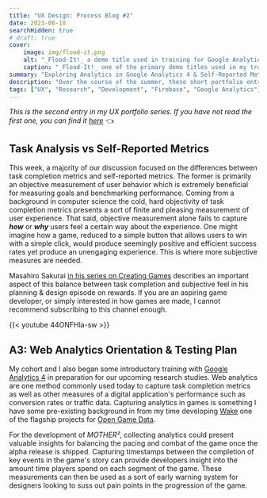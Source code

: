 ```yaml
---
title: "UX Design: Process Blog #2"
date: 2023-06-18
searchHidden: true
# draft: true
cover:
    image: img/flood-it.png
    alt: "_Flood-It!_ a demo title used in training for Google Analytics 4"
    caption: "_Flood-It!_ one of the primary demo titles used in my training with Google Analytics 4"
summary: "Exploring Analytics in Google Analytics 4 & Self-Reported Metrics"
description: "Over the course of the summer, these short portfolio entries describe my research process for my user experience research capstone."
tags: ["UX", "Research", "Development", "Firebase", "Google Analytics"]
---
```


_This is the second entry in my UX portfolio series. If you have not read the first one, you can find it [here](../ux-p1/)_ 👈️

## Task Analysis vs Self-Reported Metrics

This week, a majority of our discussion focused on the differences between task completion metrics and self-reported metrics. The former is primarily an objective measurement of user behavior which is extremely beneficial for measuring goals and benchmarking performance. Coming from a background in computer science the cold, hard objectivity of task completion metrics presents a sort of finite and pleasing measurement of user experience. That said, objective measurement alone fails to capture **_how_** or **_why_** users feel a certain way about the experience. One might imagine how a game, reduced to a simple button that allows users to win with a simple click, would produce seemingly positive and efficient success rates yet produce an unengaging experience. This is where more subjective measures are needed.

Masahiro Sakurai [in his series on Creating Games](https://www.youtube.com/@sora_sakurai_en) describes an important aspect of this balance between task completion and subjective feel in his planning & design episode on rewards. If you are an aspiring game developer, or simply interested in how games are made, I cannot recommend subscribing to this channel enough.

{{< youtube 44ONFHla-sw >}}

## A3: Web Analytics Orientation & Testing Plan

My cohort and I also began some introductory training with [Google Analytics 4](https://support.google.com/analytics/answer/10089681?hl=en) in preparation for our upcoming research studies. Web analytics are one method commonly used today to capture task completion metrics as well as other measures of a digital application's performance such as conversion rates or traffic data. Capturing analytics in games is something I have some pre-existing background in from my time developing [Wake](../../games/wake/) one of the flagship projects for [Open Game Data](https://opengamedata.fielddaylab.wisc.edu/).

For the development of _MOTHER²_, collecting analytics could present valuable insights for balancing the pacing and combat of the game once the alpha release is shipped. Capturing timestamps between the completion of key events in the game's story can provide developers insight into the amount time players spend on each segment of the game. These measurements can then be used as a sort of early warning system for designers looking to suss out pain points in the progression of the game.

<!-- ## Looking ahead -->

<!--
parsec link:
https://developer.microsoft.com/en-us/games/articles/2023/05/how-xbox-research-accomplished-worldwide-virtual-playtesting-with-parsec/#

Steve Bromley link:
https://gamesuserresearch.com/top-remote-playtest-platforms-for-unmoderated-testing/
-->
